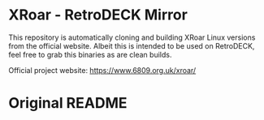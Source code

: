 # XRoar - RetroDECK Mirror
This repository is automatically cloning and building XRoar Linux versions from the official website.
Albeit this is intended to be used on RetroDECK, feel free to grab this binaries as are clean builds.

Official project website:
https://www.6809.org.uk/xroar/

# Original README
